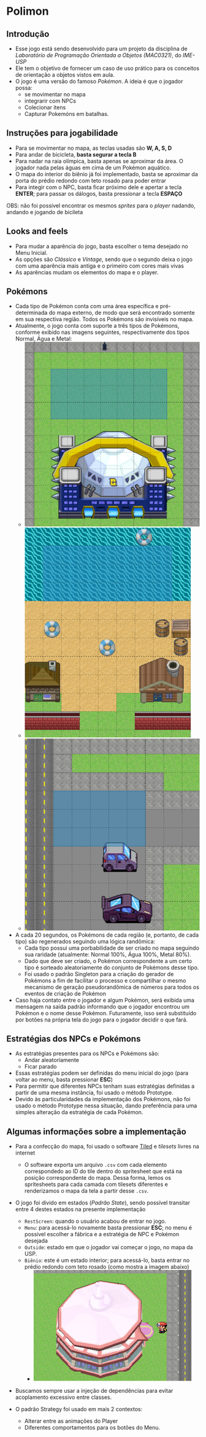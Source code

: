 # Polimon

## Introdução

- Esse jogo está sendo desenvolvido para um projeto da disciplina de _Laboratório de Programação Orientada a Objetos (MAC0321)_, do _IME-USP_
- Ele tem o objetivo de fornecer um caso de uso prático para os conceitos de orientação a objetos vistos em aula.
- O jogo é uma versão do famoso _Pokémon_. A ideia é que o jogador possa:
  - se movimentar no mapa
  - integrarir com NPCs
  - Colecionar itens
  - Capturar Pokemóns em batalhas.

## Instruções para jogabilidade
- Para se movimentar no mapa, as teclas usadas são **W, A, S, D**
- Para andar de bicicleta, **basta segurar a tecla B**
- Para nadar na raia olímpica, basta apenas se aproximar da área. O jogador nada pelas águas em cima de um Pokémon aquático.
- O mapa do interior do biênio já foi implementado, basta se aproximar da porta do prédio redondo com teto rosado para poder entrar
- Para integir com o NPC, basta ficar próximo dele e apertar a tecla **ENTER**; para passar os dálogos, basta pressionar a tecla **ESPAÇO**

OBS: não foi possível encontrar os mesmos _sprites_ para o _player_ nadando, andando e jogando de bicileta

## Looks and feels
- Para mudar a aparência do jogo, basta escolher o tema desejado no Menu Inicial.
- As opções são _Clássico_ e _Vintage_, sendo que o segundo deixa o jogo com uma aparência mais antiga e o primeiro com cores mais vivas
- As aparências mudam os elementos do mapa e o player.

## Pokémons
- Cada tipo de Pokémon conta com uma área específica e pré-determinada do mapa externo, de modo que será encontrado somente em sua respectiva região. Todos os Pokémons são invisíveis no mapa.
- Atualmente, o jogo conta com suporte a três tipos de Pokémons, conforme exibido nas imagens seguintes, respectivamente dos tipos Normal, Água e Metal:
  - ![Imagem Região Normal](assets/pokemon_normal.png)
  - ![Imagem Região Água](assets/pokemon_agua.png)
  - ![Imagem Região Metal](assets/pokemon_metal.png)
- A cada 20 segundos, os Pokémons de cada região (e, portanto, de cada tipo) são regenerados seguindo uma lógica randômica:
  - Cada tipo possui uma porbabilidade de ser criado no mapa seguindo sua raridade (atualmente: Normal 100%, Água 100%, Metal 80%).
  - Dado que deve ser criado, o Pokémon correspondente a um certo tipo é sorteado aleatoriamente do conjunto de Pokémons desse tipo.
  - Foi usado o padrão Singleton para a criação do gerador de Pokémons a fim de facilitar o processo e compartilhar o mesmo mecanismo de geração pseudorandômica de números para todos os eventos de criação de Pokémon
- Caso haja contato entre o jogador e algum Pokémon, será exibida uma mensagem na saída padrão informando que o jogador encontrou um Pokémon e o nome desse Pokémon. Futuramente, isso será substituído por botões na própria tela do jogo para o jogador decidir o que fará.
## Estratégias dos NPCs e Pokémons
- As estratégias presentes para os NPCs e Pokémons são:
  - Andar aleatoriamente
  - Ficar parado
- Essas estratégias podem ser definidas do menu inicial do jogo (para voltar ao menu, basta pressionar **ESC**)
- Para permitir que diferentes NPCs tenham suas estratégias definidas a partir de uma mesma instância, foi usado o método Prototype.
- Devido às particularidades da implementação dos Pokémons, não foi usado o método Prototype nessa situação, dando preferência para uma simples alteração da estratégia de cada Pokémon.

## Algumas informações sobre a implementação

- Para a confecção do mapa, foi usado o software [Tiled](https://www.mapeditor.org/) e _tilesets_ livres na internet
  - O software exporta um arquivo `.csv` com cada elemento correspondedo ao ID do tile dentro do spritesheet que está na posição correspondente do mapa. Dessa forma, lemos os spritesheets para cada camada com tilesets diferentes e renderizamos o mapa da tela a partir desse `.csv`.

- O jogo foi divido em estados (_Padrão State_), sendo possível transitar entre 4 destes estados na presente implementação
  - `RestScreen`: quando o usuário acabou de entrar no jogo.
  - `Menu`: para acessá-lo novamente basta pressionar **ESC**; no menu é possível escolher a fábrica e a estratégia de NPC e Pokémon desejada
  - `Outside`: estado em que o jogador vai começar o jogo, no mapa da USP.
  - `Biênio`: este é um estado interior; para acessá-lo, basta entrar no prédio redondo com teto rosado (como mostra a imagem abaixo)
    - ![Imagem do biênio](assets/img.png)

- Buscamos sempre usar a injeção de dependências para evitar acoplamento excessivo entre classes.

- O padrão Strategy foi usado em mais 2 contextos:
  - Alterar entre as animações do Player
  - Diferentes comportamentos para os botões do Menu.